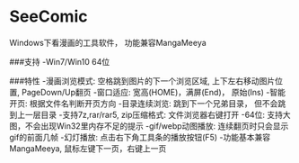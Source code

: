 # SeeComic
Windows下看漫画的工具软件， 功能兼容MangaMeeya

###支持
  -Win7/Win10 64位

###特性
  -漫画浏览模式: 空格跳到图片的下一个浏览区域, 上下左右移动图片位置, PageDown/Up翻页
  -窗口适应: 宽高(HOME)，满屏(End)， 原始(Ins)
  -智能开页: 根据文件名判断开页方向
  -目录连续浏览: 跳到下一个兄弟目录， 但不会跳到上一层目录
  -支持7z,rar/rar5, zip压缩格式: 文件浏览器右键打开
  -64位: 支持大图，不会出现Win32里内存不足的提示
  -gif/webp动图播放: 连续翻页时只会显示gif的前面几帧
  -幻灯播放: 点击右下角工具条的播放按钮(F5)
  -功能基本兼容MangaMeeya, 鼠标左键下一页，右键上一页


